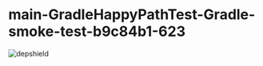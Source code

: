 # main-GradleHappyPathTest-Gradle-smoke-test-b9c84b1-623

![depshield](https://staging.depshield.sonatype.org/badges/depshield-staging/main-GradleHappyPathTest-Gradle-smoke-test-b9c84b1-623/depshield.svg)